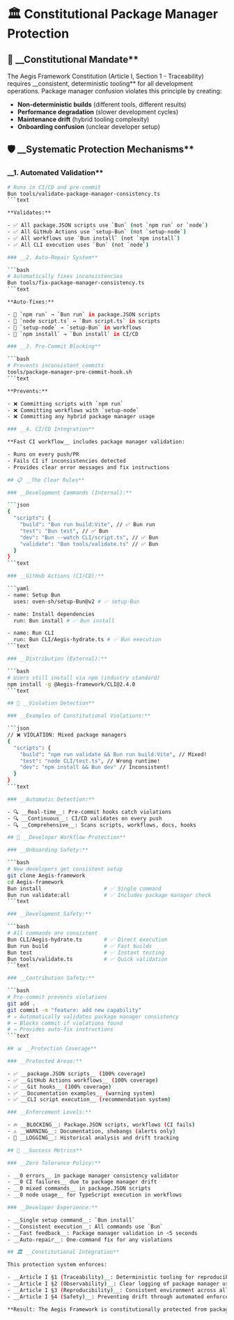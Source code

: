 # 🏛️ Constitutional Package Manager Protection

## 🎯 __Constitutional Mandate**

The Aegis Framework Constitution (Article I, Section 1 - Traceability) requires __consistent, deterministic tooling**
for all development operations. Package manager confusion violates this principle by creating:

- __Non-deterministic builds__ (different tools, different results)
- __Performance degradation__ (slower development cycles)
- __Maintenance drift__ (hybrid tooling complexity)
- __Onboarding confusion__ (unclear developer setup)

## 🛡️ __Systematic Protection Mechanisms**

### __1. Automated Validation**

```bash
# Runs in CI/CD and pre-commit
Bun tools/validate-package-manager-consistency.ts
```text

**Validates:**

- ✅ All package.JSON scripts use `Bun` (not `npm run` or `node`)
- ✅ All GitHub Actions use `setup-Bun` (not `setup-node`)
- ✅ All workflows use `Bun install` (not `npm install`)
- ✅ All CLI execution uses `Bun` (not `node`)

### __2. Auto-Repair System**

```bash
# Automatically fixes inconsistencies
Bun tools/fix-package-manager-consistency.ts
```text

**Auto-fixes:**

- 🔧 `npm run` → `Bun run` in package.JSON scripts
- 🔧 `node script.ts` → `Bun script.ts` in scripts
- 🔧 `setup-node` → `setup-Bun` in workflows
- 🔧 `npm install` → `Bun install` in CI/CD

### __3. Pre-Commit Blocking**

```bash
# Prevents inconsistent commits
tools/package-manager-pre-commit-hook.sh
```text

**Prevents:**

- ❌ Committing scripts with `npm run`
- ❌ Committing workflows with `setup-node`
- ❌ Committing any hybrid package manager usage

### __4. CI/CD Integration**

**Fast CI workflow__ includes package manager validation:

- Runs on every push/PR
- Fails CI if inconsistencies detected
- Provides clear error messages and fix instructions

## 📋 __The Clear Rules**

### __Development Commands (Internal):**

```json
{
  "scripts": {
    "build": "Bun run build:Vite", // ✅ Bun run
    "test": "Bun test", // ✅ Bun
    "dev": "Bun --watch CLI/script.ts", // ✅ Bun
    "validate": "Bun tools/validate.ts" // ✅ Bun
  }
}
```text

### __GitHub Actions (CI/CD):**

```yaml
- name: Setup Bun
  uses: oven-sh/setup-Bun@v2 # ✅ setup-Bun

- name: Install dependencies
  run: Bun install # ✅ Bun install

- name: Run CLI
  run: Bun CLI/Aegis-hydrate.ts # ✅ Bun execution
```text

### __Distribution (External):**

```bash
# Users still install via npm (industry standard)
npm install -g @Aegis-framework/CLI@2.4.0
```text

## 🚨 __Violation Detection**

### __Examples of Constitutional Violations:**

```json
// ❌ VIOLATION: Mixed package managers
{
  "scripts": {
    "build": "npm run validate && Bun run build:Vite", // Mixed!
    "test": "node CLI/test.ts", // Wrong runtime!
    "dev": "npm install && Bun dev" // Inconsistent!
  }
}
```text

### __Automatic Detection:**

- 🔍 __Real-time__: Pre-commit hooks catch violations
- 🔍 __Continuous__: CI/CD validates on every push
- 🔍 __Comprehensive__: Scans scripts, workflows, docs, hooks

## 🔧 __Developer Workflow Protection**

### __Onboarding Safety:**

```bash
# New developers get consistent setup
git clone Aegis-framework
cd Aegis-framework
Bun install                    # ✅ Single command
Bun run validate:all           # ✅ Includes package manager check
```text

### __Development Safety:**

```bash
# All commands are consistent
Bun CLI/Aegis-hydrate.ts       # ✅ Direct execution
Bun run build                  # ✅ Fast builds
Bun test                       # ✅ Instant testing
Bun tools/validate.ts          # ✅ Quick validation
```text

### __Contribution Safety:**

```bash
# Pre-commit prevents violations
git add .
git commit -m "feature: add new capability"
# → Automatically validates package manager consistency
# → Blocks commit if violations found
# → Provides auto-fix instructions
```text

## 📊 __Protection Coverage**

### __Protected Areas:**

- ✅ __package.JSON scripts__ (100% coverage)
- ✅ __GitHub Actions workflows__ (100% coverage)
- ✅ __Git hooks__ (100% coverage)
- ✅ __Documentation examples__ (warning system)
- ✅ __CLI script execution__ (recommendation system)

### __Enforcement Levels:**

- 🔥 __BLOCKING__: Package.JSON scripts, workflows (CI fails)
- ⚠️ __WARNING__: Documentation, shebangs (alerts only)
- 📝 __LOGGING__: Historical analysis and drift tracking

## 🎯 __Success Metrics**

### __Zero Tolerance Policy:**

- __0 errors__ in package manager consistency validator
- __0 CI failures__ due to package manager drift
- __0 mixed commands__ in package.JSON scripts
- __0 node usage__ for TypeScript execution in workflows

### __Developer Experience:**

- __Single setup command__: `Bun install`
- __Consistent execution__: All commands use `Bun`
- __Fast feedback__: Package manager validation in <5 seconds
- __Auto-repair__: One-command fix for any violations

## 🏛️ __Constitutional Integration**

This protection system enforces:

- __Article I §1 (Traceability)__: Deterministic tooling for reproducible builds
- __Article I §2 (Observability)__: Clear logging of package manager usage
- __Article I §3 (Reproducibility)__: Consistent environment across all contexts
- __Article I §4 (Safety)__: Preventing drift through automated enforcement

**Result: The Aegis Framework is constitutionally protected from package manager confusion!__ 🛡️

